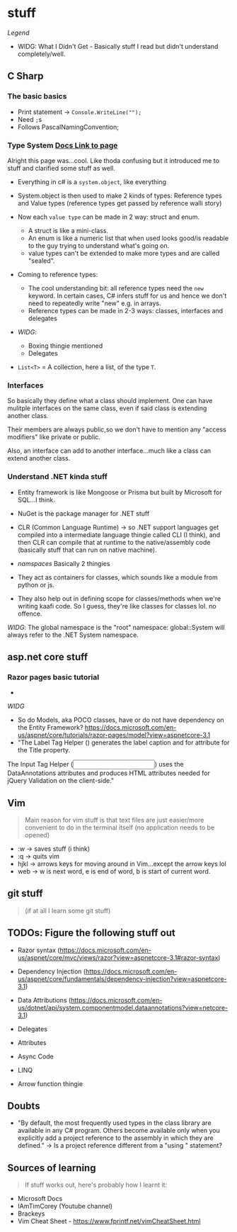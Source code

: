 # stuff

_Legend_
- WIDG: What I Didn't Get - Basically stuff I read but didn't understand completely/well. 

## C Sharp
### The basic basics
- Print statement -> `Console.WriteLine("");`
- Need `;`s
- Follows PascalNamingConvention;
 
### Type System [Docs Link to page](https://docs.microsoft.com/en-us/dotnet/csharp/programming-guide/types/)

Alright this page was...cool. Like thoda confusing but it introduced me to stuff and clarified some stuff as well.

- Everything in c# is a `system.object`, like everything
- System.object is then used to make 2 kinds of types: Reference types and Value types (reference types get passed by reference walli story)
- Now each `value type` can be made in 2 way: struct and enum. 
	- A struct is like a mini-class.
	- An enum is like a numeric list that when used looks good/is readable to the guy trying to understand what's going on.
	- value types can't be extended to make more types and are called "sealed".
- Coming to reference types:
	- The cool understanding bit: all reference types need the `new` keyword. In certain cases, C# infers stuff for us and hence we don't need to repeatedly write "new" e.g. in arrays.
	- Reference types can be made in 2-3 ways: classes, interfaces and delegates  
- _WIDG_: 
	- Boxing thingie mentioned
	- Delegates



- `List<T>` = A collection, here a list, of the type `T`.
### Interfaces
So basically they define what a class should implement.
One can have mulitple interfaces on the same class, even if said class is extending another class.

Their members are always public,so we don't have to mention any "access modifiers" like private or public.

Also, an interface can add to another interface...much like a class can extend another class.

### Understand .NET kinda stuff
- Entity framework is like Mongoose or Prisma but built by Microsoft for SQL...I think.
- NuGet is the package manager for .NET stuff
- CLR (Common Language Runtime) -> so .NET support languages get compiled into a intermediate language thingie called CLI (I think), and then CLR can compile that at runtime to the native/assembly code (basically stuff that can run on native machine).

- _namspaces_
Basically 2 thingies
- They act as containers for classes, which sounds like a module from python or js.
- They also help out in defining scope for classes/methods when we're writing kaafi code. So I guess, they're like classes for classes lol. no offence.

_WIDG_: The global namespace is the "root" namespace: global::System will always refer to the .NET System namespace.  

## asp.net core stuff
### Razor pages basic tutorial
- 

_WIDG_ 

- So do Models, aka POCO classes, have or do not have dependency on the Entity Framework? https://docs.microsoft.com/en-us/aspnet/core/tutorials/razor-pages/model?view=aspnetcore-3.1
- "The Label Tag Helper (<label asp-for="Movie.Title" class="control-label"></label>) generates the label caption and for attribute for the Title property.

The Input Tag Helper (<input asp-for="Movie.Title" class="form-control">) uses the DataAnnotations attributes and produces HTML attributes needed for jQuery Validation on the client-side."

## Vim
> Main reason for vim stuff is that text files are just easier/more convenient to do in the terminal itself (no application needs to be opened)

- :w -> saves stuff (i think)
- :q -> quits vim
- hjkl -> arrows keys for moving around in Vim...except the arrow keys lol
- web -> w is next word, e is end of word, b is start of current word. 



## git stuff
> (if at all I learn some git stuff)

## TODOs: Figure the following stuff out
- Razor syntax (https://docs.microsoft.com/en-us/aspnet/core/mvc/views/razor?view=aspnetcore-3.1#razor-syntax)
- Dependency Injection (https://docs.microsoft.com/en-us/aspnet/core/fundamentals/dependency-injection?view=aspnetcore-3.1)
- Data Attributions (https://docs.microsoft.com/en-us/dotnet/api/system.componentmodel.dataannotations?view=netcore-3.1)


- Delegates
- Attributes
- Async Code
- LINQ
- Arrow function thingie


## Doubts
- "By default, the most frequently used types in the class library are available in any C# program. Others become available only when you explicitly add a project reference to the assembly in which they are defined."
 -> Is a project reference different from a "using <XYZ>" statement?

## Sources of learning
> If stuff works out, here's probably how I learnt it:
- Microsoft Docs
- IAmTimCorey (Youtube channel)
- Brackeys
- Vim Cheat Sheet - https://www.fprintf.net/vimCheatSheet.html
